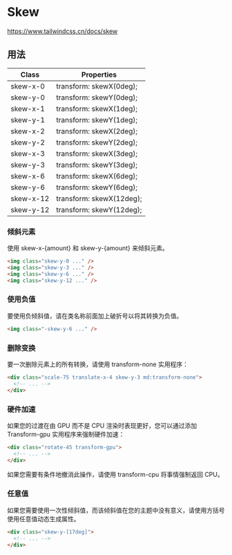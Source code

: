 # Skew

<https://www.tailwindcss.cn/docs/skew>

## 用法

| Class     | Properties               |
| --------- | ------------------------ |
| skew-x-0  | transform: skewX(0deg);  |
| skew-y-0  | transform: skewY(0deg);  |
| skew-x-1  | transform: skewX(1deg);  |
| skew-y-1  | transform: skewY(1deg);  |
| skew-x-2  | transform: skewX(2deg);  |
| skew-y-2  | transform: skewY(2deg);  |
| skew-x-3  | transform: skewX(3deg);  |
| skew-y-3  | transform: skewY(3deg);  |
| skew-x-6  | transform: skewX(6deg);  |
| skew-y-6  | transform: skewY(6deg);  |
| skew-x-12 | transform: skewX(12deg); |
| skew-y-12 | transform: skewY(12deg); |

### 倾斜元素

使用 skew-x-{amount} 和 skew-y-{amount} 来倾斜元素。

```html
<img class="skew-y-0 ..." />
<img class="skew-y-3 ..." />
<img class="skew-y-6 ..." />
<img class="skew-y-12 ..." />
```

### 使用负值

要使用负倾斜值，请在类名称前面加上破折号以将其转换为负值。

```html
<img class="-skew-y-6 ..." />
```

### 删除变换

要一次删除元素上的所有转换，请使用 transform-none 实用程序：

```html
<div class="scale-75 translate-x-4 skew-y-3 md:transform-none">
  <!-- ... -->
</div>
```

### 硬件加速

如果您的过渡在由 GPU 而不是 CPU 渲染时表现更好，您可以通过添加 Transform-gpu 实用程序来强制硬件加速：

```html
<div class="rotate-45 transform-gpu">
  <!-- ... -->
</div>
```

如果您需要有条件地撤消此操作，请使用 transform-cpu 将事情强制返回 CPU。

### 任意值

如果您需要使用一次性倾斜值，而该倾斜值在您的主题中没有意义，请使用方括号使用任意值动态生成属性。

```html
<div class="skew-y-[17deg]">
  <!-- ... -->
</div>
```
